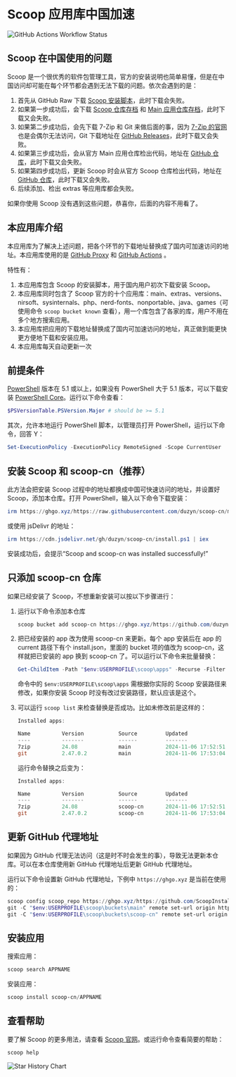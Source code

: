 # Scoop 应用库中国加速

![GitHub Actions Workflow Status](https://github.com/duzyn/scoop-cn/actions/workflows/schedule.yml/badge.svg)

## Scoop 在中国使用的问题

Scoop 是一个很优秀的软件包管理工具，官方的安装说明也简单易懂，但是在中国访问却可能在每个环节都会遇到无法下载的问题。依次会遇到的是：

1. 首先从 GitHub Raw 下载 [Scoop 安装脚本](https://raw.githubusercontent.com/ScoopInstaller/Install/master/install.ps1)，此时下载会失败。
2. 如果第一步成功后，会下载 [Scoop 仓库存档](https://github.com/ScoopInstaller/Scoop/archive/master.zip) 和 [Main 应用仓库存档](https://github.com/ScoopInstaller/Main/archive/master.zip)，此时下载又会失败。
3. 如果第二步成功后，会先下载 7-Zip 和 Git 来做后面的事，因为 [7-Zip 的官网](https://www.7-zip.org/) 也是会偶尔无法访问，Git 下载地址在 [GitHub Releases](https://github.com/git-for-windows/git/releases)，此时下载又会失败。
4. 如果第三步成功后，会从官方 Main 应用仓库检出代码，地址在 [GitHub 仓库](https://github.com/ScoopInstaller/Main)，此时下载又会失败。
5. 如果第四步成功后，更新 Scoop 时会从官方 Scoop 仓库检出代码，地址在 [GitHub 仓库](https://github.com/ScoopInstaller/Scoop/)，此时下载又会失败。
6. 后续添加、检出 extras 等应用库都会失败。

如果你使用 Scoop 没有遇到这些问题，恭喜你，后面的内容不用看了。

## 本应用库介绍

本应用库为了解决上述问题，把各个环节的下载地址替换成了国内可加速访问的地址。本应用库使用的是 [GitHub Proxy](https://ghgo.xyz/) 和 [GitHub Actions](https://github.com/features/actions) 。

特性有：

1. 本应用库包含 Scoop 的安装脚本，用于国内用户初次下载安装 Scoop。
2. 本应用库同时包含了 Scoop 官方的十个应用库：main、extras、versions、nirsoft、sysinternals、php、nerd-fonts、nonportable、java、games（可使用命令 `scoop bucket known` 查看），用一个库包含了各家的库，用户不用在多个地方搜索应用。
3. 本应用库把应用的下载地址替换成了国内可加速访问的地址，真正做到能更快更方便地下载和安装应用。
4. 本应用库每天自动更新一次

## 前提条件

[PowerShell](https://learn.microsoft.com/zh-cn/powershell/) 版本在 5.1 或以上，如果没有 PowerShell 大于 5.1 版本，可以下载安装 [PowerShell Core](https://github.com/PowerShell/PowerShell)。运行以下命令查看：

```powershell
$PSVersionTable.PSVersion.Major # should be >= 5.1
```

其次，允许本地运行 PowerShell 脚本，以管理员打开 PowerShell，运行以下命令，回答 Y：

```powershell
Set-ExecutionPolicy -ExecutionPolicy RemoteSigned -Scope CurrentUser
```

## 安装 Scoop 和 scoop-cn（推荐）

此方法会把安装 Scoop 过程中的地址都换成中国可快速访问的地址，并设置好 Scoop，添加本仓库。打开 PowerShell，输入以下命令下载安装：

```powershell
irm https://ghgo.xyz/https://raw.githubusercontent.com/duzyn/scoop-cn/master/install.ps1 | iex
```

或使用 jsDelivr 的地址：

```powershell
irm https://cdn.jsdelivr.net/gh/duzyn/scoop-cn/install.ps1 | iex
```

安装成功后，会提示“Scoop and scoop-cn was installed successfully!”

## 只添加 scoop-cn 仓库

如果已经安装了 Scoop，不想重新安装可以按以下步骤进行：

1. 运行以下命令添加本仓库

    ```powershell
    scoop bucket add scoop-cn https://ghgo.xyz/https://github.com/duzyn/scoop-cn
    ```

2. 把已经安装的 app 改为使用 scoop-cn 来更新。每个 app 安装后在 app 的 current 路径下有个 install.json，里面的 bucket 项的值改为 scoop-cn，这样就把已安装的 app 换到 scoop-cn 了。可以运行以下命令来批量替换：

    ```powershell
    Get-ChildItem -Path "$env:USERPROFILE\scoop\apps" -Recurse -Filter "install.json" | ForEach-Object { (Get-Content -Path $_.FullName -Raw) -replace '"bucket": "(main|extras|versions|nirsoft|sysinternals|php|nerd-fonts|nonportable|java|games)"', '"bucket": "scoop-cn"' | Set-Content -Path $_.FullName }
    ```

    命令中的 `$env:USERPROFILE\scoop\apps` 需根据你实际的 Scoop 安装路径来修改，如果你安装 Scoop 时没有改过安装路径，默认应该是这个。

3. 可以运行 `scoop list` 来检查替换是否成功。比如未修改前是这样的：

    ```powershell
    Installed apps:

    Name          Version           Source         Updated               Info
    ----          -------           ------         -------               ----
    7zip          24.08             main           2024-11-06 17:52:51
    git           2.47.0.2          main           2024-11-06 17:53:04
    ```

    运行命令替换之后变为：

    ```powershell
    Installed apps:

    Name          Version           Source         Updated               Info
    ----          -------           ------         -------               ----
    7zip          24.08             scoop-cn       2024-11-06 17:52:51
    git           2.47.0.2          scoop-cn       2024-11-06 17:53:04
    ```

## 更新 GitHub 代理地址

如果因为 GitHub 代理无法访问（这是时不时会发生的事），导致无法更新本仓库。可以在本仓库使用新 GitHub 代理地址后更新 GitHub 代理地址。

运行以下命令设置新 GitHub 代理地址，下例中 `https://ghgo.xyz` 是当前在使用的：

```powershell
scoop config scoop_repo https://ghgo.xyz/https://github.com/ScoopInstaller/Scoop
git -C "$env:USERPROFILE\scoop\buckets\main" remote set-url origin https://ghgo.xyz/https://github.com/ScoopInstaller/Main
git -C "$env:USERPROFILE\scoop\buckets\scoop-cn" remote set-url origin https://ghgo.xyz/https://github.com/duzyn/scoop-cn
```

## 安装应用

搜索应用：

```powershell
scoop search APPNAME
```

安装应用：

```powershell
scoop install scoop-cn/APPNAME
```

## 查看帮助

要了解 Scoop 的更多用法，请查看 [Scoop 官网](https://scoop.sh/)。或运行命令查看简要的帮助：

```powershell
scoop help
```

![Star History Chart](https://api.star-history.com/svg?repos=duzyn/scoop-cn&type=Date)
